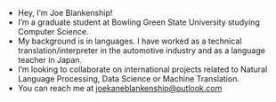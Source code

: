 - Hey, I’m Joe Blankenship!
- I’m a graduate student at Bowling Green State University studying Computer Science.
- My background is in languages. I have worked as a technical translation/interpreter in the automotive industry and as a language teacher in Japan. 
- I’m looking to collaborate on international projects related to Natural Language Processing, Data Science or Machine Translation.
- You can reach me at joekaneblankenship@outlook.com

